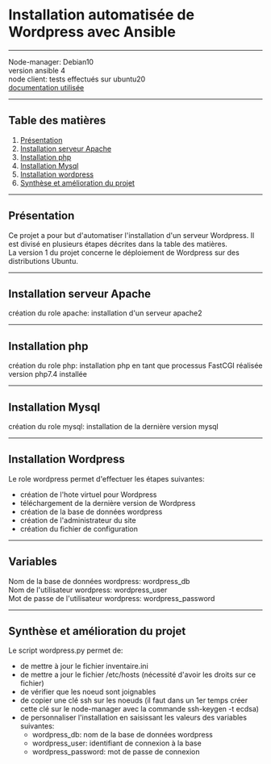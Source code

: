 # Installation automatisée de Wordpress avec Ansible
***
Node-manager: Debian10  
version ansible 4  
node client: tests effectués sur ubuntu20  
[documentation utilisée](https://doc.ubuntu-fr.org/wordpress)  
***
## Table des matières
1. [Présentation](#Présentation)
2. [Installation serveur Apache](#Installation-serveur-Apache)
3. [Installation php](#Installation-php)
4. [Installation Mysql](#Installation-Mysql)
5. [Installation wordpress](#Installation-Wordpress)
6. [Synthèse et amélioration du projet](#Synthèse-et-amélioration-du-projet)
***
## Présentation
Ce projet a pour but d'automatiser l'installation d'un serveur Wordpress. Il est divisé en plusieurs étapes décrites dans la table des matières.  
La version 1 du projet concerne le déploiement de Wordpress sur des distributions Ubuntu. 
***

## Installation serveur Apache
création du role apache: installation d'un serveur apache2
 
***
## Installation php
création du role php: installation php en tant que processus FastCGI réalisée  
version php7.4 installée  

***
## Installation Mysql
création du role mysql: installation de la dernière version mysql

***
## Installation Wordpress
Le role wordpress permet d'effectuer les étapes suivantes:
  - création de l'hote virtuel pour Wordpress
  - téléchargement de la dernière version de Wordpress
  - création de la base de données wordpress
  - création de l'administrateur du site
  - création du fichier de configuration  
   
***

## Variables
Nom de la base de données wordpress: wordpress_db  
Nom de l'utilisateur wordpress: wordpress_user  
Mot de passe de l'utilisateur wordpress: wordpress_password

***
## Synthèse et amélioration du projet
Le script wordpress.py permet de:
  - de mettre à jour le fichier inventaire.ini
  - de mettre a jour le fichier /etc/hosts (nécessité d'avoir les droits sur ce fichier)
  - de vérifier que les noeud sont joignables
  - de copier une clé ssh sur les noeuds (il faut dans un 1er temps créer cette clé sur le node-manager avec la commande ssh-keygen -t ecdsa)
  - de personnaliser l'installation en saisissant les valeurs des variables suivantes:
    - wordpress_db: nom de la base de données wordpress
    - wordpress_user: identifiant de connexion à la base
    - wordpress_password: mot de passe de connexion
